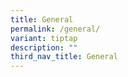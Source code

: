 ```yaml
---
title: General
permalink: /general/
variant: tiptap
description: ""
third_nav_title: General
---
```

<p></p>